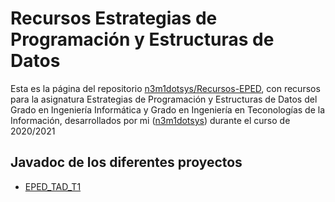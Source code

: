 # Recursos Estrategias de Programación y Estructuras de Datos

Esta es la página del repositorio [n3m1dotsys/Recursos-EPED](https://github.com/n3m1dotsys/Recursos-EPED), con recursos para la asignatura Estrategias de Programación y Estructuras de Datos del Grado en Ingeniería Informática y Grado en Ingeniería en Teconologías de la Información, desarrollados por mi ([n3m1dotsys](https://github.com/n3m1dotsys)) durante el curso de 2020/2021

## Javadoc de los diferentes proyectos

- [EPED_TAD_T1](https://n3m1dotsys.github.io/Recursos-EPED/EPED_TAD_T1/)
